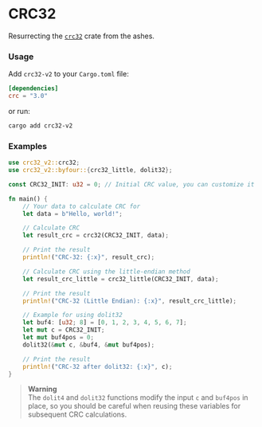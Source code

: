 # CRC32

Resurrecting the [`crc32`](https://crates.io/crates/crc32) crate from the ashes.

### Usage

Add `crc32-v2` to your `Cargo.toml` file:

```toml
[dependencies]
crc = "3.0"
```

or run:

```sh
cargo add crc32-v2
```

### Examples

```rust
use crc32_v2::crc32;
use crc32_v2::byfour::{crc32_little, dolit32};

const CRC32_INIT: u32 = 0; // Initial CRC value, you can customize it

fn main() {
    // Your data to calculate CRC for
    let data = b"Hello, world!";

    // Calculate CRC
    let result_crc = crc32(CRC32_INIT, data);

    // Print the result
    println!("CRC-32: {:x}", result_crc);

    // Calculate CRC using the little-endian method
    let result_crc_little = crc32_little(CRC32_INIT, data);

    // Print the result
    println!("CRC-32 (Little Endian): {:x}", result_crc_little);

    // Example for using dolit32
    let buf4: [u32; 8] = [0, 1, 2, 3, 4, 5, 6, 7];
    let mut c = CRC32_INIT;
    let mut buf4pos = 0;
    dolit32(&mut c, &buf4, &mut buf4pos);

    // Print the result
    println!("CRC-32 after dolit32: {:x}", c);
}
```

> **Warning**<br>
The `dolit4` and `dolit32` functions modify the input `c` and `buf4pos` in place, so you should be careful when reusing these variables for subsequent CRC calculations.
